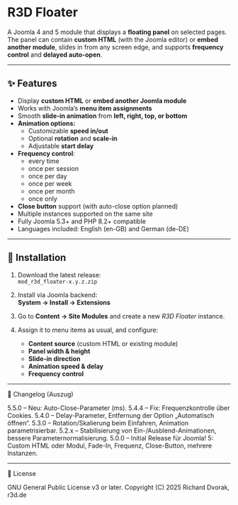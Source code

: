 # R3D Floater

A Joomla 4 and 5 module that displays a **floating panel** on selected pages.  
The panel can contain **custom HTML** (with the Joomla editor) or **embed another module**, slides in from any screen edge, and supports **frequency control** and **delayed auto-open**.

---

## ✨ Features

- Display **custom HTML** or **embed another Joomla module**
- Works with Joomla’s **menu item assignments**
- Smooth **slide-in animation** from **left, right, top, or bottom**
- **Animation options:**
  - Customizable **speed in/out**
  - Optional **rotation** and **scale-in**
  - Adjustable **start delay**
- **Frequency control**:
  - every time
  - once per session
  - once per day
  - once per week
  - once per month
  - once only
- **Close button** support (with auto-close option planned)
- Multiple instances supported on the same site
- Fully Joomla 5.3+ and PHP 8.2+ compatible
- Languages included: English (en-GB) and German (de-DE)

---

## 🚀 Installation

1. Download the latest release:  
   `mod_r3d_floater-x.y.z.zip`

2. Install via Joomla backend:  
   **System → Install → Extensions**

3. Go to **Content → Site Modules** and create a new *R3D Floater* instance.

4. Assign it to menu items as usual, and configure:
   - **Content source** (custom HTML or existing module)
   - **Panel width & height**
   - **Slide-in direction**
   - **Animation speed & delay**
   - **Frequency control**

---

📜 Changelog (Auszug)

5.5.0 – Neu: Auto-Close-Parameter (ms).
5.4.4 – Fix: Frequenzkontrolle über Cookies.
5.4.0 – Delay-Parameter, Entfernung der Option „Automatisch öffnen“.
5.3.0 – Rotation/Skalierung beim Einfahren, Animation parametrisierbar.
5.2.x – Stabilisierung von Ein-/Ausblend-Animationen, bessere Parameternormalisierung.
5.0.0 – Initial Release für Joomla! 5: Custom HTML oder Modul, Fade-In, Frequenz, Close-Button, mehrere Instanzen.

---

📜 License

GNU General Public License v3 or later.
Copyright (C) 2025 Richard Dvorak, r3d.de

